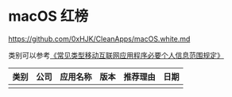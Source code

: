 # macOS 红榜

https://github.com/0xHJK/CleanApps/macOS.white.md

类别可以参考[《常见类型移动互联网应用程序必要个人信息范围规定》](http://www.cac.gov.cn/2021-03/22/c_1617990997054277.htm)

| 类别 | 公司 | 应用名称 | 版本 | 推荐理由 | 日期 |
| ---- | ---- | -------- | ---- | -------- | ---- |
|      |      |          |      |          |      |

